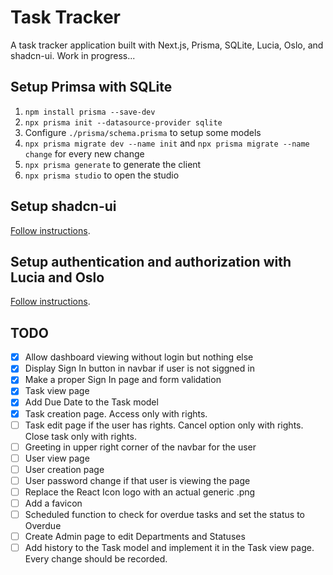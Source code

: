 # Task Tracker

A task tracker application built with Next.js, Prisma, SQLite, Lucia, Oslo, and shadcn-ui. Work in progress...

## Setup Primsa with SQLite

1. `npm install prisma --save-dev`
2. `npx prisma init --datasource-provider sqlite`
3. Configure `./prisma/schema.prisma` to setup some models
4. `npx prisma migrate dev --name init` and `npx prisma migrate --name change` for every new change
5. `npx prisma generate` to generate the client
6. `npx prisma studio` to open the studio

## Setup shadcn-ui

[Follow instructions](https://ui.shadcn.com/docs/installation/next).

## Setup authentication and authorization with Lucia and Oslo

[Follow instructions](https://www.robinwieruch.de/next-authentication/).

## TODO

- [x] Allow dashboard viewing without login but nothing else
- [x] Display Sign In button in navbar if user is not siggned in
- [x] Make a proper Sign In page and form validation
- [x] Task view page
- [x] Add Due Date to the Task model
- [x] Task creation page. Access only with rights.
- [ ] Task edit page if the user has rights. Cancel option only with rights. Close task only with rights.
- [ ] Greeting in upper right corner of the navbar for the user
- [ ] User view page
- [ ] User creation page
- [ ] User password change if that user is viewing the page
- [ ] Replace the React Icon logo with an actual generic .png
- [ ] Add a favicon
- [ ] Scheduled function to check for overdue tasks and set the status to Overdue
- [ ] Create Admin page to edit Departments and Statuses
- [ ] Add history to the Task model and implement it in the Task view page. Every change should be recorded.
